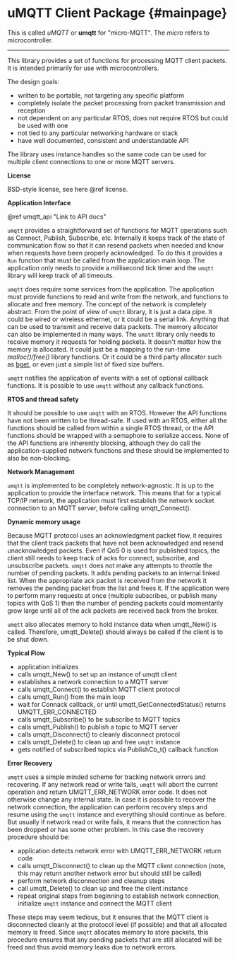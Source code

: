 uMQTT Client Package {#mainpage}
====================

This is called _uMQTT_ or __umqtt__ for "micro-MQTT".  The _micro_ refers
to microcontroller.

* * *

This library provides a set of functions for processing MQTT client
packets.  It is intended primarily for use with microcontrollers.

The design goals:
- written to be portable, not targeting any specific platform
- completely isolate the packet processing from packet transmission
  and reception
- not dependent on any particular RTOS, does not require RTOS but could
  be used with one
- not tied to any particular networking hardware or stack
- have well documented, consistent and understandable API

The library uses instance handles so the same code can be used for
multiple client connections to one or more MQTT servers.

__License__

BSD-style license, see here @ref license.

__Application Interface__

@ref umqtt_api "Link to API docs"

`umqtt` provides a straightforward set of functions for MQTT operations
such as Connect, Publish, Subscribe, etc.  Internally it keeps track of
the state of communication flow so that it can resend packets when needed
and know when requests have been properly acknowledged.  To do this it
provides a `Run` function that must be called from the application main
loop.  The application only needs to provide a millisecond tick timer and
the `umqtt` library will keep track of all timeouts.

`umqtt` does require some services from the application.  The application
must provide functions to read and write from the network, and functions
to allocate and free memory.  The concept of the network is completely
abstract.  From the point of view of `umqtt` library, it is just a data
pipe. It could be wired or wireless ethernet, or it could be a serial
link.  Anything that can be used to transmit and receive data packets.
The memory allocator can also be implemented in many ways.  The `umatt`
library only needs to receive memory it requests for holding packets.
It doesn't matter how the memory is allocated.  It could just be a
mapping to the run-time _malloc()/free()_ library functions.  Or it could be
a third party allocator such as [bget](http://www.fourmilab.ch/bget/),
or even just a simple list of fixed size buffers.

`umqtt` notifies the application of events with a set of optional
callback functions.  It is possible to use `umqtt` without any callback
functions.

__RTOS and thread safety__

It should be possible to use `umqtt` with an RTOS.  However the API
functions have not been written to be thread-safe.  If used with an
RTOS, either all the functions should be called from within a single
RTOS thread, or the API functions should be wrapped with a semaphore
to serialize access.  None of the API functions are inherently blocking,
although they do call the application-supplied network functions and
these should be implemented to also be non-blocking.

__Network Management__

`umqtt` is implemented to be completely network-agnostic.  It is up to
the application to provide the interface network.  This means that for a
typical TCP/IP network, the application must first establish the network
socket connection to an MQTT server, before calling umqtt_Connect().

__Dynamic memory usage__

Because MQTT protocol uses an acknowledgment packet flow, it requires
that the client track packets that have not been acknowledged and resend
unacknowledged packets.  Even if QoS 0 is used for published topics,
the client still needs to keep track of acks for connect, subscribe,
and unsubscribe packets.  `umqtt` does not make any attempts to throttle
the number of pending packets.  It adds pending packets to an internal
linked list.  When the appropriate ack packet is received from the network
it removes the pending packet from the list and frees it.  If the
application were to perform many requests at once (multiple subscribes, or
publish many topics with QoS 1) then the number of pending packets could
momentarily grow large until all of the ack packets are received back from
the broker.

`umqtt` also allocates memory to hold instance data when umqtt_New() is
called.  Therefore, umqtt_Delete() should always be called if the client
is to be shut down.

__Typical Flow__

- application initializes
- calls umqtt_New() to set up an instance of umqtt client
- establishes a network connection to a MQTT server
- calls umqtt_Connect() to establish MQTT client protocol
- calls umqtt_Run() from the main loop
- wait for Connack callback, or until umqtt_GetConnectedStatus() returns
UMQTT_ERR_CONNECTED
- calls umqtt_Subscribe() to be subscribe to MQTT topics
- calls umqtt_Publish() to publish a topic to MQTT server
- calls umqtt_Disconnect() to cleanly disconnect protocol
- calls umqtt_Delete() to clean up and free `umqtt` instance
- gets notified of subscribed topics via PublishCb_t() callback function

__Error Recovery__

`umqtt` uses a simple minded scheme for tracking network errors and
recovering.  If any network read or write fails, `umqtt` will abort the
current operation and return UMQTT_ERR_NETWORK error code.  It does not
otherwise change any internal state.  In case it is possible to recover
the network connection, the application can perform recovery steps and
resume using the `umqtt` instance and everything should continue as
before.  But usually if network read or write fails, it means that the
connection has been dropped or has some other problem.  In this case the
recovery procedure should be:

- application detects network error with UMQTT_ERR_NETWORK return code
- calls umqtt_Disconnect() to clean up the MQTT client connection
(note, this may return another network error but should still be called)
- perform network disconnection and cleanup steps
- call umqtt_Delete() to clean up and free the client instance
- repeat original steps from beginning to establish network connection,
initialize `umqtt` instance and connect the MQTT client

These steps may seem tedious, but it ensures that the MQTT client is
disconnected cleanly at the protocol level (if possible) and that all
allocated memory is freed.  Since `umqtt` allocates memory to store
packets, this procedure ensures that any pending packets that are still
allocated will be freed and thus avoid memory leaks due to network errors.
